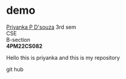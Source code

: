# demo
<u> Priyanka P D'souza</u> 
3rd sem <br>
CSE <br> B-section <br>
 <b> 4PM22CS082 </b>
 <html>
  <head>
   <title> My first account </title>
  </head>
  <body>
  <p>Hello this is priyanka and this is my repository </p>
   <h> git hub </h>
  </body>
 </html>
 

